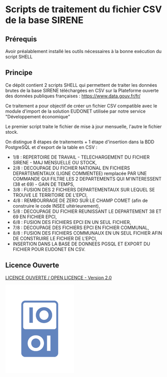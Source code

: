 # Scripts de traitement du fichier CSV de la base SIRENE

## Prérequis

Avoir préalablement installé les outils nécessaires à la bonne exécution du script SHELL

## Principe

Ce dépôt contient 2 scripts SHELL qui permettent de traiter les données brutes de la base SIRENE téléchargées en CSV sur la Plateforme ouverte des données publiques françaises : https://www.data.gouv.fr/fr/

Ce traitement a pour objectif de créer un fichier CSV compatible avec le module d'import de la solution EUDONET utilisée par notre service "Développement économique"

Le premier script traite le fichier de mise à jour mensuelle, l'autre le fichier stock.

On distingue 8 étapes de traitements + 1 étape d'insertion dans la BDD PostgreSQL et d'export de la table en CSV :
- 1/8 : REPERTOIRE DE TRAVAIL - TELECHARGEMENT DU FICHIER SIRENE - MAJ MENSUELLE OU STOCK,
- 2/8 : DECOUPAGE DU FICHIER NATIONAL EN FICHIERS DEPARTEMENTAUX (LIGNE COMMENTEE) remplacée PAR UNE COMMANDE QUI FILTRE LES 2 DEPARTEMENTS QUI M'INTERESSENT (38 et 69) - GAIN DE TEMPS,
- 3/8 : FUSION DES 2 FICHIERS DEPARTEMENTAUX SUR LEQUEL SE TROUVE LE TERRITOIRE DE L'EPCI,
- 4/8 : REMBOURRAGE DE ZERO SUR LE CHAMP COMET (afin de construire le code INSEE ultérieurement),
- 5/8 : DECOUPAGE DU FICHIER REUNISSANT LE DEPARTEMENT 38 ET 69 EN FICHIER EPCI,
- 6/8 : FUSION DES FICHIERS EPCI EN UN SEUL FICHIER,
- 7/8 : DECOUPAGE DES FICHIERS EPCI EN FICHIER COMMUNAL,
- 8/8 : FUSION DES FICHIERS COMMUNAUX EN UN SEUL FICHIER AFIN DE CONSTRUIRE LE FICHIER DE L'EPCI,
- INSERTION DANS LA BASE DE DONNEES PGSQL ET EXPORT DU FICHIER POUR EUDONET EN CSV.

## Licence Ouverte
[LICENCE OUVERTE / OPEN LICENCE - Version 2.0](https://www.etalab.gouv.fr/wp-content/uploads/2017/04/ETALAB-Licence-Ouverte-v2.0.pdf)

![Licence Ouverte ETALAB](/licence_ouverte.png)
